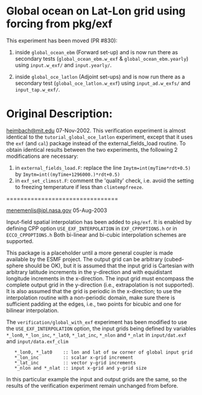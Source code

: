 Global ocean on Lat-Lon grid using forcing from pkg/exf
=========================================================
This experiment has been moved (PR #830):

1. inside `global_ocean_ebm` (Forward set-up) and is now run there 
   as secondary tests (`global_ocean_ebm.w_exf` & `global_ocean_ebm.yearly`)
   using `input.w_exf/` and `input.yearly/`.

2. inside `global_oce_latlon` (Adjoint set-ups) and is now run there 
   as a secondary test (`global_oce_latlon.w_exf`) 
   using `input_ad.w_exfs/` and `input_tap.w_exf/`.

Original Description:
=====================

 heimbach@mit.edu 07-Nov-2002.
This verification experiment is almost identical to the
`tutorial_global_oce_latlon` experiment, except that it uses
the `exf` (and `cal`) package instead of the
external_fields_load routine.
To obtain identical results between the two experiments,
the following 2 modifications are necessary:

1. in `external_fields_load.F`:
   replace the line
      `Imytm=int(myTime*rdt+0.5)`
   by
      `Imytm=int((myTime+1296000.)*rdt+0.5)`
2. in `exf_set_climsst.F`:
   comment the 'quality' check, i.e. avoid the setting
   to freezing temperature if less than `climtempfreeze`.

================================

menemenlis@jpl.nasa.gov 05-Aug-2003

Input-field spatial interpolation has been added to `pkg/exf`.
It is enabled by defining CPP option `USE_EXF_INTERPOLATION`
in `EXF_CPPOPTIONS.h` or in `ECCO_CPPOPTIONS.h`
Both bi-linear and bi-cubic interpolation schemes are supported.

This package is a placeholder until a more general coupler
is made available by the ESMF project.  The output grid can be
arbitrary (cubed-sphere should be OK), but it is assumed that
the input grid is Cartesian with arbitrary latitude increments
in the y-direction and with equidistant longitude increments in
the x-direction.  The input grid must encompass the complete
output grid in the y-direction (i.e., extrapolation is not
supported).  It is also assumed that the grid is periodic in
the x-direction; to use the interpolation routine with a
non-periodic domain, make sure there is sufficient padding
at the edges, i.e., two points for bicubic and one for bilinear
interpolation.

The `verification/global_with_exf` experiment has been modified to use 
the `USE_EXF_INTERPOLATION` option, the input grids being defined by variables 
`*_lon0`, `*_lon_inc`, `*_lat0`, `*_lat_inc`, `*_nlon` and `*_nlat` 
in `input/dat.exf` and `input/data.exf_clim`

```
   *_lon0, *_lat0    :: lon and lat of sw corner of global input grid
   *_lon_inc         :: scalar x-grid increment
   *_lat_inc         :: vector y-grid increments
   *_nlon and *_nlat :: input x-grid and y-grid size
```
In this particular example the input and output grids are
the same, so the results of the verification experiment remain
unchanged from before.

